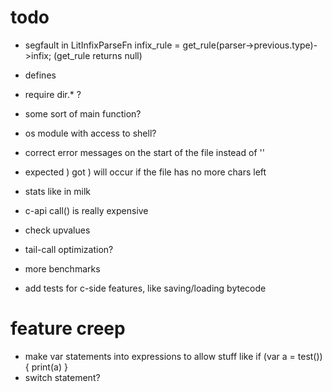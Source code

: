 # todo

* segfault in LitInfixParseFn infix_rule = get_rule(parser->previous.type)->infix; (get_rule returns null)
* defines
* require dir.* ?
* some sort of main function?
* os module with access to shell?
* correct error messages on the start of the file instead of ''

* expected ) got ) will occur if the file has no more chars left
* stats like in milk
* c-api call() is really expensive
* check upvalues
* tail-call optimization?
* more benchmarks

* add tests for c-side features, like saving/loading bytecode

# feature creep
* make var statements into expressions to allow stuff like if (var a = test()) { print(a) }
* switch statement?